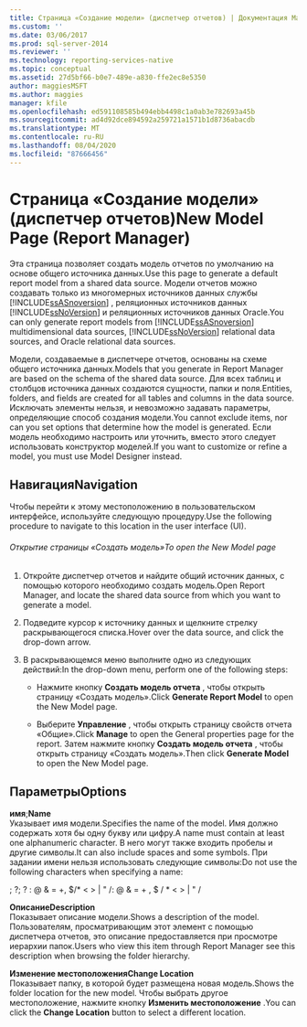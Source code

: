 ```yaml
---
title: Страница «Создание модели» (диспетчер отчетов) | Документация Майкрософт
ms.custom: ''
ms.date: 03/06/2017
ms.prod: sql-server-2014
ms.reviewer: ''
ms.technology: reporting-services-native
ms.topic: conceptual
ms.assetid: 27d5bf66-b0e7-489e-a830-ffe2ec8e5350
author: maggiesMSFT
ms.author: maggies
manager: kfile
ms.openlocfilehash: ed591108585b494ebb4498c1a0ab3e782693a45b
ms.sourcegitcommit: ad4d92dce894592a259721a1571b1d8736abacdb
ms.translationtype: MT
ms.contentlocale: ru-RU
ms.lasthandoff: 08/04/2020
ms.locfileid: "87666456"
---
```

# <a name="new-model-page-report-manager"></a><span data-ttu-id="a88a6-102">Страница «Создание модели» (диспетчер отчетов)</span><span class="sxs-lookup"><span data-stu-id="a88a6-102">New Model Page (Report Manager)</span></span>
  <span data-ttu-id="a88a6-103">Эта страница позволяет создать модель отчетов по умолчанию на основе общего источника данных.</span><span class="sxs-lookup"><span data-stu-id="a88a6-103">Use this page to generate a default report model from a shared data source.</span></span> <span data-ttu-id="a88a6-104">Модели отчетов можно создавать только из многомерных источников данных службы [!INCLUDE[ssASnoversion](../includes/ssasnoversion-md.md)] , реляционных источников данных [!INCLUDE[ssNoVersion](../includes/ssnoversion-md.md)] и реляционных источников данных Oracle.</span><span class="sxs-lookup"><span data-stu-id="a88a6-104">You can only generate report models from [!INCLUDE[ssASnoversion](../includes/ssasnoversion-md.md)] multidimensional data sources, [!INCLUDE[ssNoVersion](../includes/ssnoversion-md.md)] relational data sources, and Oracle relational data sources.</span></span>  
  
 <span data-ttu-id="a88a6-105">Модели, создаваемые в диспетчере отчетов, основаны на схеме общего источника данных.</span><span class="sxs-lookup"><span data-stu-id="a88a6-105">Models that you generate in Report Manager are based on the schema of the shared data source.</span></span> <span data-ttu-id="a88a6-106">Для всех таблиц и столбцов источника данных создаются сущности, папки и поля.</span><span class="sxs-lookup"><span data-stu-id="a88a6-106">Entities, folders, and fields are created for all tables and columns in the data source.</span></span> <span data-ttu-id="a88a6-107">Исключать элементы нельзя, и невозможно задавать параметры, определяющие способ создания модели.</span><span class="sxs-lookup"><span data-stu-id="a88a6-107">You cannot exclude items, nor can you set options that determine how the model is generated.</span></span> <span data-ttu-id="a88a6-108">Если модель необходимо настроить или уточнить, вместо этого следует использовать конструктор моделей.</span><span class="sxs-lookup"><span data-stu-id="a88a6-108">If you want to customize or refine a model, you must use Model Designer instead.</span></span>  
  
## <a name="navigation"></a><span data-ttu-id="a88a6-109">Навигация</span><span class="sxs-lookup"><span data-stu-id="a88a6-109">Navigation</span></span>  
 <span data-ttu-id="a88a6-110">Чтобы перейти к этому местоположению в пользовательском интерфейсе, используйте следующую процедуру.</span><span class="sxs-lookup"><span data-stu-id="a88a6-110">Use the following procedure to navigate to this location in the user interface (UI).</span></span>  
  
###### <a name="to-open-the-new-model-page"></a><span data-ttu-id="a88a6-111">Открытие страницы «Создать модель»</span><span class="sxs-lookup"><span data-stu-id="a88a6-111">To open the New Model page</span></span>  
  
1.  <span data-ttu-id="a88a6-112">Откройте диспетчер отчетов и найдите общий источник данных, с помощью которого необходимо создать модель.</span><span class="sxs-lookup"><span data-stu-id="a88a6-112">Open Report Manager, and locate the shared data source from which you want to generate a model.</span></span>  
  
2.  <span data-ttu-id="a88a6-113">Подведите курсор к источнику данных и щелкните стрелку раскрывающегося списка.</span><span class="sxs-lookup"><span data-stu-id="a88a6-113">Hover over the data source, and click the drop-down arrow.</span></span>  
  
3.  <span data-ttu-id="a88a6-114">В раскрывающемся меню выполните одно из следующих действий:</span><span class="sxs-lookup"><span data-stu-id="a88a6-114">In the drop-down menu, perform one of the following steps:</span></span>  
  
    -   <span data-ttu-id="a88a6-115">Нажмите кнопку **Создать модель отчета** , чтобы открыть страницу «Создать модель».</span><span class="sxs-lookup"><span data-stu-id="a88a6-115">Click **Generate Report Model** to open the New Model page.</span></span>  
  
    -   <span data-ttu-id="a88a6-116">Выберите **Управление** , чтобы открыть страницу свойств отчета «Общие».</span><span class="sxs-lookup"><span data-stu-id="a88a6-116">Click **Manage** to open the General properties page for the report.</span></span> <span data-ttu-id="a88a6-117">Затем нажмите кнопку **Создать модель отчета** , чтобы открыть страницу «Создать модель».</span><span class="sxs-lookup"><span data-stu-id="a88a6-117">Then click **Generate Model** to open the New Model page.</span></span>  
  
## <a name="options"></a><span data-ttu-id="a88a6-118">Параметры</span><span class="sxs-lookup"><span data-stu-id="a88a6-118">Options</span></span>  
 <span data-ttu-id="a88a6-119">**имя**;</span><span class="sxs-lookup"><span data-stu-id="a88a6-119">**Name**</span></span>  
 <span data-ttu-id="a88a6-120">Указывает имя модели.</span><span class="sxs-lookup"><span data-stu-id="a88a6-120">Specifies the name of the model.</span></span> <span data-ttu-id="a88a6-121">Имя должно содержать хотя бы одну букву или цифру.</span><span class="sxs-lookup"><span data-stu-id="a88a6-121">A name must contain at least one alphanumeric character.</span></span> <span data-ttu-id="a88a6-122">В него могут также входить пробелы и другие символы.</span><span class="sxs-lookup"><span data-stu-id="a88a6-122">It can also include spaces and some symbols.</span></span> <span data-ttu-id="a88a6-123">При задании имени нельзя использовать следующие символы:</span><span class="sxs-lookup"><span data-stu-id="a88a6-123">Do not use the following characters when specifying a name:</span></span>  
  
 <span data-ttu-id="a88a6-124">; ?</span><span class="sxs-lookup"><span data-stu-id="a88a6-124">; ?</span></span> <span data-ttu-id="a88a6-125">: \@ & = +, $/\* \< > | " /</span><span class="sxs-lookup"><span data-stu-id="a88a6-125">: \@ & = + , $ / \* \< > | " /</span></span>  
  
 <span data-ttu-id="a88a6-126">**Описание**</span><span class="sxs-lookup"><span data-stu-id="a88a6-126">**Description**</span></span>  
 <span data-ttu-id="a88a6-127">Показывает описание модели.</span><span class="sxs-lookup"><span data-stu-id="a88a6-127">Shows a description of the model.</span></span> <span data-ttu-id="a88a6-128">Пользователям, просматривающим этот элемент с помощью диспетчера отчетов, это описание предоставляется при просмотре иерархии папок.</span><span class="sxs-lookup"><span data-stu-id="a88a6-128">Users who view this item through Report Manager see this description when browsing the folder hierarchy.</span></span>  
  
 <span data-ttu-id="a88a6-129">**Изменение местоположения**</span><span class="sxs-lookup"><span data-stu-id="a88a6-129">**Change Location**</span></span>  
 <span data-ttu-id="a88a6-130">Показывает папку, в которой будет размещена новая модель.</span><span class="sxs-lookup"><span data-stu-id="a88a6-130">Shows the folder location for the new model.</span></span> <span data-ttu-id="a88a6-131">Чтобы выбрать другое местоположение, нажмите кнопку **Изменить местоположение** .</span><span class="sxs-lookup"><span data-stu-id="a88a6-131">You can click the **Change Location** button to select a different location.</span></span>  
  
  
